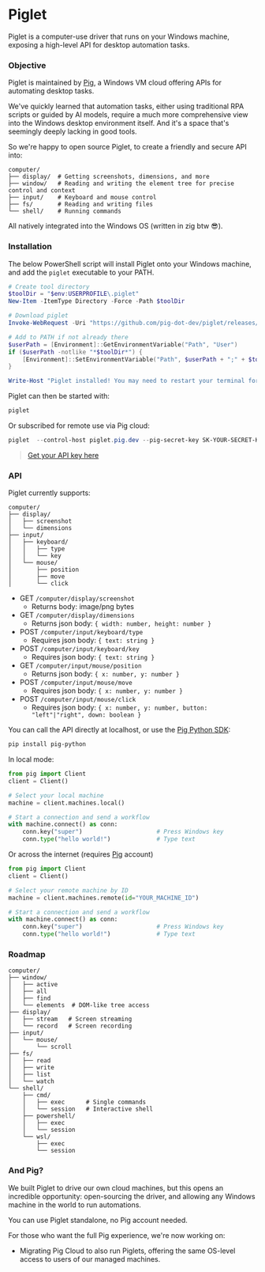 # Piglet

Piglet is a computer-use driver that runs on your Windows machine, exposing a high-level API for desktop automation tasks.

### Objective

Piglet is maintained by [Pig](https://pig.dev), a Windows VM cloud offering APIs for automating desktop tasks.

We've quickly learned that automation tasks, either using traditional RPA scripts or guided by AI models, require a much more comprehensive view into the Windows desktop environment itself. And it's a space that's seemingly deeply lacking in good tools.

So we're happy to open source Piglet, to create a friendly and secure API into:
```
computer/
├── display/  # Getting screenshots, dimensions, and more
├── window/   # Reading and writing the element tree for precise control and context 
├── input/    # Keyboard and mouse control
├── fs/       # Reading and writing files
└── shell/    # Running commands
```

All natively integrated into the Windows OS (written in zig btw 😎).

### Installation
The below PowerShell script will install Piglet onto your Windows machine, and add the `piglet` executable to your PATH.

```powershell
# Create tool directory
$toolDir = "$env:USERPROFILE\.piglet"
New-Item -ItemType Directory -Force -Path $toolDir

# Download piglet
Invoke-WebRequest -Uri "https://github.com/pig-dot-dev/piglet/releases/download/v0.0.3/piglet.exe" -OutFile "$toolDir\piglet.exe"

# Add to PATH if not already there
$userPath = [Environment]::GetEnvironmentVariable("Path", "User")
if ($userPath -notlike "*$toolDir*") {
    [Environment]::SetEnvironmentVariable("Path", $userPath + ";" + $toolDir, "User")
}

Write-Host "Piglet installed! You may need to restart your terminal for PATH changes to take effect."
```

Piglet can then be started with:
```powershell
piglet
```

Or subscribed for remote use via Pig cloud:
```powershell
piglet  --control-host piglet.pig.dev --pig-secret-key SK-YOUR-SECRET-KEY
```
> [Get your API key here](https://pig.dev/alpha)

### API

Piglet currently supports:
```
computer/
├── display/
│   ├── screenshot
│   └── dimensions
├── input/
│   ├── keyboard/
│   │   ├── type
│   │   └── key
│   └── mouse/
│       ├── position
│       ├── move
│       └── click
```

- GET `/computer/display/screenshot`
  - Returns body: image/png bytes
- GET `/computer/display/dimensions` 
  - Returns json body: `{ width: number, height: number }`
- POST `/computer/input/keyboard/type`
  - Requires json body: `{ text: string }`
- POST `/computer/input/keyboard/key`
  - Requires json body: `{ text: string }`
- GET `/computer/input/mouse/position`
  - Returns json body: `{ x: number, y: number }`
- POST `/computer/input/mouse/move`
  - Requires json body: `{ x: number, y: number }`
- POST `/computer/input/mouse/click`
  - Requires json body: `{ x: number, y: number, button: "left"|"right", down: boolean }`
 
You can call the API directly at localhost, or use the [Pig Python SDK](https://github.com/pig-dot-dev/pig-python):
```bash
pip install pig-python
```

In local mode:
```python
from pig import Client
client = Client()

# Select your local machine
machine = client.machines.local()

# Start a connection and send a workflow
with machine.connect() as conn:
    conn.key("super")                     # Press Windows key
    conn.type("hello world!")             # Type text
```

Or across the internet (requires [Pig](https://pig.dev) account)
```python
from pig import Client
client = Client()

# Select your remote machine by ID
machine = client.machines.remote(id="YOUR_MACHINE_ID")

# Start a connection and send a workflow
with machine.connect() as conn:
    conn.key("super")                     # Press Windows key
    conn.type("hello world!")             # Type text
```


### Roadmap
```
computer/
├── window/     
│   ├── active
│   ├── all
│   ├── find
│   └── elements  # DOM-like tree access
├── display/
│   ├── stream   # Screen streaming
│   └── record   # Screen recording
├── input/
│   └── mouse/
│       └── scroll
├── fs/
│   ├── read
│   ├── write
│   ├── list
│   └── watch
└── shell/
    ├── cmd/
    │   ├── exec      # Single commands
    │   └── session   # Interactive shell
    ├── powershell/
    │   ├── exec
    │   └── session
    └── wsl/
        ├── exec
        └── session
```

### And Pig?
We built Piglet to drive our own cloud machines, but this opens an incredible opportunity: open-sourcing the driver, and allowing any Windows machine in the world to run automations.

You can use Piglet standalone, no Pig account needed.

For those who want the full Pig experience, we're now working on:
- Migrating Pig Cloud to also run Piglets, offering the same OS-level access to users of our managed machines.
